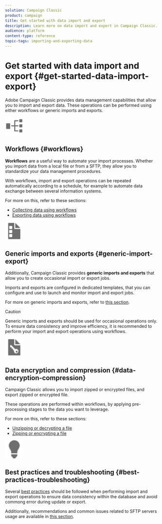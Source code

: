 ```yaml
---
solution: Campaign Classic
product: campaign
title: Get started with data import and export
description: Learn more on data import and export in Campaign Classic.
audience: platform
content-type: reference
topic-tags: importing-and-exporting-data
---
```


# Get started with data import and export {#get-started-data-import-export}

Adobe Campaign Classic provides data management capabilities that allow you to import and export data. These operations can be performed using either workflows or generic imports and exports.

<img src="assets/do-not-localize/icon_workflows.svg" width="60px">

## Workflows {#workflows}

**Workflows** are a useful way to automate your import processes. Whether you import data from a local file or from a SFTP, they allow you to standardize your data management procedures.

With workflows, import and export operations can be repeated automatically according to a schedule, for example to automate data exchange between several information systems.

For more on this, refer to these sections:

* [Collecting data using workflows](../../platform/using/import-export-workflows.md)
* [Exporting data using workflows](../../platform/using/exporting-data-workflows.md)

<img src="assets/do-not-localize/icon_templates.svg" width="60px">

## Generic imports and exports {#generic-import-export}

Additionally, Campaign Classic provides **generic imports and exports** that allow you to create occasional import or export jobs.

Imports and exports are configured in dedicated templates, that you can configure and use to launch and monitor import and export jobs.

For more on generic imports and exports, refer to [this section](../../platform/using/about-generic-imports-exports.md).

>[!CAUTION]
>Generic imports and exports should be used for occasional operations only. To ensure data consistency and improve efficiency, it is recommended to perform your import and export operations using workflows.

<img src="assets/do-not-localize/icon_encrypt.svg" width="60px">

## Data encryption and compression {#data-encryption-compression}

Campaign Classic allows you to import zipped or encrypted files, and export zipped or encrypted file.

These operations are performed within workflows, by applying pre-processing stages to the data you want to leverage.

For more on this, refer to these sections:

* [Unzipping or decrypting a file](help/platform/using/unzip-decrypt.md)
* [Zipping or encrypting a file](help/platform/using/zip-encrypt.md)

<img src="assets/do-not-localize/icon_bestpractices.svg" width="60px">

## Best practices and troubleshooting {#best-practices-troubleshooting}

Several [best practices](../../platform/using/import-export-best-practices.md) should be followed when performing import and export operations to ensure data consistency within the database and avoid commong error during update or export.

Additionally, recommendations and common issues related to SFTP servers usage are available in [this section](../../platform/using/sftp-server-usage.md).
